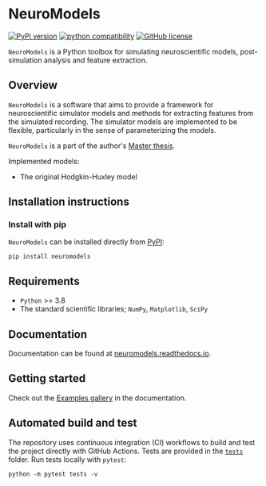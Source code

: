 # NeuroModels
[![PyPi version](https://img.shields.io/pypi/v/neuromodels.svg)](https://pypi.python.org/pypi/neuromodels)
[![python compatibility](https://img.shields.io/pypi/pyversions/neuromodels.svg)](https://pypi.python.org/pypi/neuromodels)
[![GitHub license](https://img.shields.io/badge/License-MIT-blue.svg)](https://github.com/nicolossus/neuromodels/blob/master/LICENSE)
<!--[![Documentation Status](https://readthedocs.org/projects/neuromodels/badge/?version=latest)](https://neuromodels.readthedocs.io/en/latest/?badge=latest)
[![Tests](https://github.com/nicolossus/neuromodels/workflows/Tests/badge.svg?branch=main)](https://github.com/nicolossus/neuromodels/actions)-->


`NeuroModels` is a Python toolbox for simulating neuroscientific models, post-simulation analysis and feature extraction.

## Overview
`NeuroModels` is a software that aims to provide a framework for neuroscientific simulator models and methods for extracting features from the simulated recording. The simulator models are implemented to be flexible, particularly in the sense of parameterizing the models.

`NeuroModels` is a part of the author's [Master thesis](https://github.com/nicolossus/Master-thesis).

Implemented models:

* The original Hodgkin-Huxley model

## Installation instructions

### Install with pip
`NeuroModels` can be installed directly from [PyPI](https://pypi.org/project/neuromodels/):

```
pip install neuromodels
```

## Requirements
* `Python` >= 3.8
* The standard scientific libraries; `NumPy`, `Matplotlib`, `SciPy`

## Documentation
Documentation can be found at [neuromodels.readthedocs.io](https://neuromodels.readthedocs.io/).

## Getting started
Check out the [Examples gallery](https://neuromodels.readthedocs.io/en/latest/auto_examples/index.html) in the documentation.

## Automated build and test
The repository uses continuous integration (CI) workflows to build and test the project directly with GitHub Actions. Tests are provided in the [`tests`](tests) folder. Run tests locally with `pytest`:

```
python -m pytest tests -v
```
